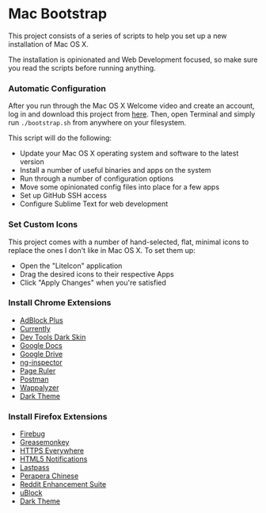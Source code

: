 # Mac Bootstrap

This project consists of a series of scripts to help you set up a new installation of Mac OS X.

The installation is opinionated and Web Development focused, so make sure you read the scripts before running anything.

### Automatic Configuration

After you run through the Mac OS X Welcome video and create an account, log in and download this project from [here](https://github.com/zpalexander/Mac-Bootstrap/archive/master.zip).
Then, open Terminal and simply run `./bootstrap.sh` from anywhere on your filesystem.

This script will do the following:
- Update your Mac OS X operating system and software to the latest version
- Install a number of useful binaries and apps on the system
- Run through a number of configuration options
- Move some opinionated config files into place for a few apps
- Set up GitHub SSH access
- Configure Sublime Text for web development

### Set Custom Icons

This project comes with a number of hand-selected, flat, minimal icons to replace the ones I don't like in Mac OS X.
To set them up:
- Open the "LiteIcon" application
- Drag the desired icons to their respective Apps
- Click "Apply Changes" when you're satisfied


### Install Chrome Extensions

- [AdBlock Plus](https://chrome.google.com/webstore/detail/adblock-plus/cfhdojbkjhnklbpkdaibdccddilifddb)
- [Currently](https://chrome.google.com/webstore/detail/currently/ojhmphdkpgbibohbnpbfiefkgieacjmh)
- [Dev Tools Dark Skin](https://chrome.google.com/webstore/detail/devtools-theme-zero-dark/bomhdjeadceaggdgfoefmpeafkjhegbo)
- [Google Docs](https://chrome.google.com/webstore/detail/google-docs/aohghmighlieiainnegkcijnfilokake)
- [Google Drive](https://chrome.google.com/webstore/detail/google-drive/apdfllckaahabafndbhieahigkjlhalf)
- [ng-inspector](https://chrome.google.com/webstore/detail/ng-inspector-for-angularj/aadgmnobpdmgmigaicncghmmoeflnamj)
- [Page Ruler](https://chrome.google.com/webstore/detail/page-ruler/jlpkojjdgbllmedoapgfodplfhcbnbpn)
- [Postman](https://chrome.google.com/webstore/detail/postman/fhbjgbiflinjbdggehcddcbncdddomop)
- [Wappalyzer](https://chrome.google.com/webstore/detail/wappalyzer/gppongmhjkpfnbhagpmjfkannfbllamg)
- [Dark Theme](https://chrome.google.com/webstore/detail/night-time-in-new-york-ci/jnimonidkipnhnpgkhgliocfnnpgkhek?hl=en)


### Install Firefox Extensions

- [Firebug](https://addons.mozilla.org/en-us/firefox/addon/firebug/)
- [Greasemonkey](https://addons.mozilla.org/en-US/firefox/addon/greasemonkey/)
- [HTTPS Everywhere](https://addons.mozilla.org/En-us/firefox/addon/https-everywhere/)
- [HTML5 Notifications](https://addons.mozilla.org/En-us/firefox/addon/html-notifications/)
- [Lastpass](https://addons.mozilla.org/en-us/firefox/addon/lastpass-password-manager/)
- [Perapera Chinese](https://addons.mozilla.org/En-us/firefox/addon/perapera-kun-chinese-popup-tra/)
- [Reddit Enhancement Suite](https://addons.mozilla.org/en-us/firefox/addon/reddit-enhancement-suite/)
- [uBlock](https://addons.mozilla.org/En-us/firefox/addon/ublock/)
- [Dark Theme](https://addons.mozilla.org/en-us/firefox/addon/dark-light/)

